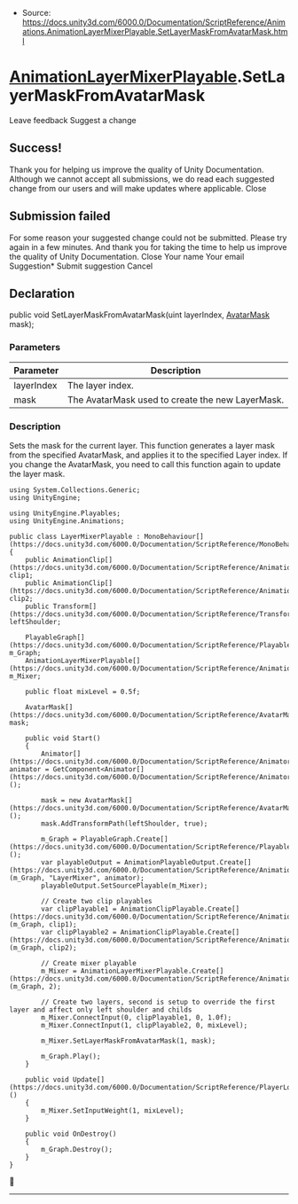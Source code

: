 * Source: https://docs.unity3d.com/6000.0/Documentation/ScriptReference/Animations.AnimationLayerMixerPlayable.SetLayerMaskFromAvatarMask.html

#  [AnimationLayerMixerPlayable](https://docs.unity3d.com/6000.0/Documentation/ScriptReference/Animations.AnimationLayerMixerPlayable.html).SetLayerMaskFromAvatarMask
Leave feedback
Suggest a change
## Success!
Thank you for helping us improve the quality of Unity Documentation. Although we cannot accept all submissions, we do read each suggested change from our users and will make updates where applicable.
Close
## Submission failed
For some reason your suggested change could not be submitted. Please <a>try again</a> in a few minutes. And thank you for taking the time to help us improve the quality of Unity Documentation.
Close
Your name Your email Suggestion* Submit suggestion
Cancel
## Declaration
public void SetLayerMaskFromAvatarMask(uint layerIndex, [AvatarMask](https://docs.unity3d.com/6000.0/Documentation/ScriptReference/AvatarMask.html) mask); 
### Parameters
Parameter | Description  
---|---  
layerIndex | The layer index.  
mask | The AvatarMask used to create the new LayerMask.  
### Description
Sets the mask for the current layer.
This function generates a layer mask from the specified AvatarMask, and applies it to the specified Layer index. If you change the AvatarMask, you need to call this function again to update the layer mask.
```
using System.Collections.Generic;
using UnityEngine;  
  
using UnityEngine.Playables;
using UnityEngine.Animations;  
  
public class LayerMixerPlayable : MonoBehaviour[](https://docs.unity3d.com/6000.0/Documentation/ScriptReference/MonoBehaviour.html)
{
    public AnimationClip[](https://docs.unity3d.com/6000.0/Documentation/ScriptReference/AnimationClip.html) clip1;
    public AnimationClip[](https://docs.unity3d.com/6000.0/Documentation/ScriptReference/AnimationClip.html) clip2;
    public Transform[](https://docs.unity3d.com/6000.0/Documentation/ScriptReference/Transform.html) leftShoulder;  
  
    PlayableGraph[](https://docs.unity3d.com/6000.0/Documentation/ScriptReference/Playables.PlayableGraph.html) m_Graph;
    AnimationLayerMixerPlayable[](https://docs.unity3d.com/6000.0/Documentation/ScriptReference/Animations.AnimationLayerMixerPlayable.html) m_Mixer;  
  
    public float mixLevel = 0.5f;  
  
    AvatarMask[](https://docs.unity3d.com/6000.0/Documentation/ScriptReference/AvatarMask.html) mask;  
  
    public void Start()
    {
        Animator[](https://docs.unity3d.com/6000.0/Documentation/ScriptReference/Animator.html) animator = GetComponent<Animator[](https://docs.unity3d.com/6000.0/Documentation/ScriptReference/Animator.html)>();  
  
        mask = new AvatarMask[](https://docs.unity3d.com/6000.0/Documentation/ScriptReference/AvatarMask.html)();
        mask.AddTransformPath(leftShoulder, true);  
  
        m_Graph = PlayableGraph.Create[](https://docs.unity3d.com/6000.0/Documentation/ScriptReference/Playables.PlayableGraph.Create.html)();
        var playableOutput = AnimationPlayableOutput.Create[](https://docs.unity3d.com/6000.0/Documentation/ScriptReference/Animations.AnimationPlayableOutput.Create.html)(m_Graph, "LayerMixer", animator);
        playableOutput.SetSourcePlayable(m_Mixer);  
  
        // Create two clip playables
        var clipPlayable1 = AnimationClipPlayable.Create[](https://docs.unity3d.com/6000.0/Documentation/ScriptReference/Animations.AnimationClipPlayable.Create.html)(m_Graph, clip1);
        var clipPlayable2 = AnimationClipPlayable.Create[](https://docs.unity3d.com/6000.0/Documentation/ScriptReference/Animations.AnimationClipPlayable.Create.html)(m_Graph, clip2);  
  
        // Create mixer playable
        m_Mixer = AnimationLayerMixerPlayable.Create[](https://docs.unity3d.com/6000.0/Documentation/ScriptReference/Animations.AnimationLayerMixerPlayable.Create.html)(m_Graph, 2);  
  
        // Create two layers, second is setup to override the first layer and affect only left shoulder and childs
        m_Mixer.ConnectInput(0, clipPlayable1, 0, 1.0f);
        m_Mixer.ConnectInput(1, clipPlayable2, 0, mixLevel);  
  
        m_Mixer.SetLayerMaskFromAvatarMask(1, mask);  
  
        m_Graph.Play();
    }  
  
    public void Update[](https://docs.unity3d.com/6000.0/Documentation/ScriptReference/PlayerLoop.Update.html)()
    {
        m_Mixer.SetInputWeight(1, mixLevel);
    }  
  
    public void OnDestroy()
    {
        m_Graph.Destroy();
    }
}

```

* * *
